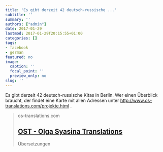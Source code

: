 ```yaml
---
title: 'Es gibt derzeit 42 deutsch-russische ...'
subtitle: ''
summary: ''
authors: ["admin"]
date: 2017-01-29
lastmod: 2017-01-29T20:15:55+01:00
categories: []
tags:
- facebook
- german
featured: no
image:
  caption: ''
  focal_point: ''
  preview_only: no
slug: ''
---
```

Es gibt derzeit 42 deutsch-russische Kitas in Berlin. Wer einen Überblick braucht, der findet eine Karte mit allen Adressen unter http://www.os-translations.com/projekte.html .
> os-translations.com
> ## [OST - Olga Syasina Translations](http://www.os-translations.com/projekte.html)
>
>Übersetzungen


